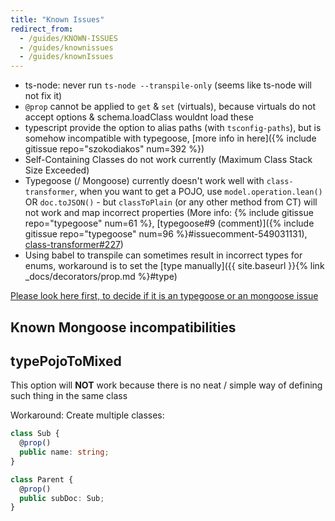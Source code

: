 ```yaml
---
title: "Known Issues"
redirect_from:
  - /guides/KNOWN-ISSUES
  - /guides/knownissues
  - /guides/knownIssues
---
```


- ts-node: never run `ts-node --transpile-only` (seems like ts-node will not fix it)
- `@prop` cannot be applied to `get` & `set` (virtuals), because virtuals do not accept options & schema.loadClass wouldnt load these
- typescript provide the option to alias paths (with `tsconfig-paths`), but is somehow incompatible with typegoose, [more info in here]({% include gitissue repo="szokodiakos" num=392 %})
- Self-Containing Classes do not work currently (Maximum Class Stack Size Exceeded)
- Typegoose (/ Mongoose) currently doesn't work well with `class-transformer`, when you want to get a POJO, use `model.operation.lean()` OR `doc.toJSON()` - but `classToPlain` (or any other method from CT) will not work and map incorrect properties (More info: {% include gitissue repo="typegoose" num=61 %}, [typegoose#9 (comment)]({% include gitissue repo="typegoose" num=96 %}#issuecomment-549031131), [class-transformer#227](https://github.com/typestack/class-transformer/issues/227))
- Using babel to transpile can sometimes result in incorrect types for enums, workaround is to set the [type manually]({{ site.baseurl }}{% link _docs/decorators/prop.md %}#type)

[Please look here first, to decide if it is an typegoose or an mongoose issue](https://github.com/Automattic/mongoose/issues?utf8=✓&q=is%3Aissue+involves%3Ahasezoey)

## Known Mongoose incompatibilities

## typePojoToMixed

This option will **NOT** work because there is no neat / simple way of defining such thing in the same class

Workaround:
Create multiple classes:

```ts
class Sub {
  @prop()
  public name: string;
}

class Parent {
  @prop()
  public subDoc: Sub;
}
```

